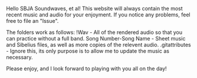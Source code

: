 Hello SBJA Soundwaves, et al! This website will always contain the most recent music and audio for your enjoyment. If you notice any problems, feel free to file an "Issue".

The folders work as follows:
  !Wav - All of the rendered audio so that you can practice without a full band.
  Song Number-Song Name - Sheet music and Sibelius files, as well as more copies of the relevent audio.
  .gitattributes - Ignore this, its only purpose is to allow me to update the music as necessary.

Please enjoy, and I look forward to playing with you all on the day!
